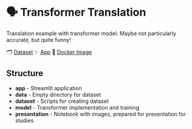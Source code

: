 # 🗣️ Transformer Translation

Translation example with transformer model. Maybe not particularly accurate, but quite funny!

🗂 [Dataset](https://huggingface.co/datasets/klima7/en-pl-translation)
✨ [App](https://huggingface.co/spaces/klima7/Simple-PL-EN-Translator)
🐋 [Docker Image](https://hub.docker.com/repository/docker/klima77/simple-pl-en-translator/general)

## Structure
- **app** - Streamlit application
- **data** - Empty directory for dataset
- **dataset** - Scripts for creating dataset
- **model** - Transformer implementation and training
- **presentation** - Notebook with images, prepared for presentation for studies
